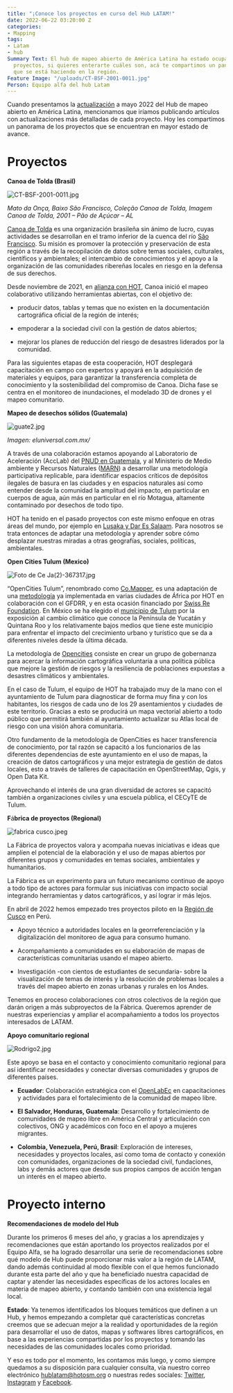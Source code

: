 ```yaml
---
title: "¡Conoce los proyectos en curso del Hub LATAM!"
date: 2022-06-22 03:20:00 Z
categories:
- Mapping
tags:
- Latam
- hub
Summary Text: El hub de mapeo abierto de América Latina ha estado ocupado con diversos
  proyectos, si quieres enterarte cuáles son, acá te compartimos un panorama de lo
  que se está haciendo en la región.
Feature Image: "/uploads/CT-BSF-2001-0011.jpg"
Person: Equipo alfa del hub Latam
---
```


Cuando presentamos la [actualización](https://www.hotosm.org/updates/hub-de-mapeo-abierto-en-latam-actualizacion-mayo-2022/) a mayo 2022 del Hub de mapeo abierto en América Latina, mencionamos que iríamos publicando artículos con actualizaciones más detalladas de cada proyecto. Hoy les compartimos un panorama de los proyectos que se encuentran en mayor estado de avance.

# **Proyectos**

**Canoa de Tolda (Brasil)**

![CT-BSF-2001-0011.jpg](/uploads/CT-BSF-2001-0011.jpg)

*Mato da Onça, Baixo São Francisco, Coleção Canoa de Tolda, Imagem Canoa de Tolda, 2001 – Pão de Açúcar – AL*

[Canoa de Tolda](https://canoadetolda.org.br/) es una organización brasileña sin ánimo de lucro, cuyas actividades se desarrollan en el tramo inferior de la cuenca del río [São Francisco](https://es.wikipedia.org/wiki/R%C3%ADo_San_Francisco_(Brasil)). Su misión es promover la protección y preservación de esta región a través de la recopilación de datos sobre temas sociales, culturales, científicos y ambientales; el intercambio de conocimientos y el apoyo a la organización de las comunidades ribereñas locales en riesgo en la defensa de sus derechos.

Desde noviembre de 2021, en [alianza con HOT](https://infosaofrancisco.canoadetolda.org.br/noticias/geotecnologias/canoa-de-tolda-se-une-ao-hot-e-planeja-mapeamentos-da-bacia-do-rio-sao-francisco/), Canoa inició el mapeo colaborativo utilizando herramientas abiertas, con el objetivo de:

* producir datos, tablas y temas que no existen en la documentación cartográfica oficial de la región de interés;

* empoderar a la sociedad civil con la gestión de datos abiertos;

* mejorar los planes de reducción del riesgo de desastres liderados por la comunidad.

Para las siguientes etapas de esta cooperación, HOT desplegará capacitación en campo con expertos y apoyará en la adquisición de materiales y equipos, para garantizar la transferencia completa de conocimiento y la sostenibilidad del compromiso de Canoa. Dicha fase se centra en el monitoreo de inundaciones, el modelado 3D de drones y el mapeo comunitario.

**Mapeo de desechos sólidos (Guatemala)**

![guate2.jpg](/uploads/guate2.jpg)

*Imagen: eluniversal.com.mx/*

A través de una colaboración estamos apoyando al Laboratorio de Aceleración (AccLab) del [PNUD en Guatemala](https://www.undp.org/es/guatemala), y al Ministerio de Medio ambiente y Recursos Naturales ([MARN](https://www.marn.gob.gt/)) a desarrollar una metodología participativa replicable, para identificar espacios críticos de depósitos ilegales de basura en las ciudades y en espacios naturales así como entender desde la comunidad la amplitud del impacto, en particular en cuerpos de agua, aún más en particular en el río Motagua, altamente contaminado por desechos de todo tipo.

HOT ha tenido en el pasado proyectos con este mismo enfoque en otras áreas del mundo, por ejemplo en [Lusaka y ](https://www.hotosm.org/updates/mapping-solid-waste-zones-in-lusaka/)[Dar Es Salaam](https://www.hotosm.org/updates/using-open-source-tools-to-solve-routing-issues-for-solid-waste-collection-in-dar-es-salaam/). Para nosotros se trata entonces de adaptar una metodología y aprender sobre cómo desplazar nuestras miradas a otras geografías, sociales, políticas, ambientales.

**Open Cities Tulum (Mexico)**

![Foto de Ce Ja(2)-367317.jpg](/uploads/Foto%20de%20Ce%20Ja(2)-367317.jpg)

“OpenCities Tulum”, renombrado como [Co.Mapper](https://comapper.org/), es una adaptación de una [metodología](https://opendri.org/wp-content/uploads/2020/10/Open-Cities-Africa-Final-Report.pdf) ya implementada en varias ciudades de África por HOT en colaboración con el GFDRR, y en esta ocasión financiado por [Swiss Re Foundation](https://www.swissrefoundation.org/). En México se ha elegido el [municipio de Tulum](https://es.wikipedia.org/wiki/Municipio_de_Tulum) por la exposición al cambio climático que conoce la Península de Yucatán y Quintana Roo y los relativamente bajos medios que tiene este municipio para enfrentar el impacto del crecimiento urbano y turístico que se da a diferentes niveles desde la última década.

La metodología de [Opencities](https://opencitiesproject.org/) consiste en crear un grupo de gobernanza para acercar la información cartográfica voluntaria a una política pública que mejore la gestión de riesgos y la resiliencia de poblaciones expuestas a desastres climáticos y ambientales.

En el caso de Tulum, el equipo de HOT ha trabajado muy de la mano con el ayuntamiento de Tulum para diagnosticar de forma muy fina y con los habitantes, los riesgos de cada uno de los 29 asentamientos y ciudades de este territorio. Gracias a esto se producirá un mapa vectorial abierto a todo público que permitirá también al ayuntamiento actualizar su Atlas local de riesgo con una visión ahora comunitaria.

Otro fundamento de la metodología de OpenCities es hacer transferencia de conocimiento, por tal razón se capacitó a los funcionarios de las diferentes dependencias de este ayuntamiento en el uso de mapas, la creación de datos cartográficos y una mejor estrategia de gestión de datos locales, esto a través de talleres de capacitación en OpenStreetMap, Qgis, y Open Data Kit.

Aprovechando el interés de una gran diversidad de actores se capacitó también a organizaciones civiles y una escuela pública, el CECyTE de Tulum.

**F**á**brica de proyectos (Regional)**

![fabrica cusco.jpeg](/uploads/fabrica%20cusco.jpeg)

La Fábrica de proyectos valora y acompaña nuevas iniciativas e ideas que amplíen el potencial de la elaboración y el uso de mapas abiertos por diferentes grupos y comunidades en temas sociales, ambientales y humanitarios.

La Fábrica es un experimento para un futuro mecanismo continuo de apoyo a todo tipo de actores para formular sus iniciativas con impacto social integrando herramientas y datos cartográficos, y así lograr ir más lejos.

En abril de 2022 hemos empezado tres proyectos piloto en la [Región de Cusco](https://es.wikipedia.org/wiki/Departamento_del_Cuzco) en Perú.

* Apoyo técnico a autoridades locales en la georreferenciación y la digitalización del monitoreo de agua para consumo humano.

* Acompañamiento a comunidades en su elaboración de mapas de características comunitarias usando el mapeo abierto.

* Investigación -con cientos de estudiantes de secundaria- sobre la visualización de temas de interés y la resolución de problemas locales a través del mapeo abierto en zonas urbanas y rurales en los Andes.

Tenemos en proceso colaboraciones con otros colectivos de la región que darán origen a más subproyectos de la Fábrica. Queremos aprender de nuestras experiencias y ampliar el acompañamiento a todos los proyectos interesados de LATAM.

**Apoyo comunitario regional**

![Rodrigo2.jpg](/uploads/Rodrigo2.jpg)

Este apoyo se basa en el contacto y conocimiento comunitario regional para así identificar necesidades y conectar diversas comunidades y grupos de diferentes países.

* **Ecuador**: Colaboración estratégica con el [OpenLabEc](https://openlab.ec/) en capacitaciones y actividades para el fortalecimiento de la comunidad de mapeo libre.

* **El Salvador, Honduras, Guatemala**: Desarrollo y fortalecimiento de comunidades de mapeo libre en América Central y articulación con colectivos, ONG y académicos con foco en el apoyo a mujeres migrantes.

* **Colombia, Venezuela, Perú, Brasil**: Exploración de intereses, necesidades y proyectos locales, así como toma de contacto y conexión con comunidades, organizaciones de la sociedad civil, fundaciones, labs y demás actores que desde sus propios campos de acción tengan un interés en el mapeo abierto.

# **Proyecto interno**

**Recomendaciones de modelo del Hub**

Durante los primeros 6 meses del año, y gracias a los aprendizajes y recomendaciones que están aportando los proyectos realizados por el Equipo Alfa, se ha logrado desarrollar una serie de recomendaciones sobre qué modelo de Hub puede proporcionar más valor a la región de LATAM, dando además continuidad al modo flexible con el que hemos funcionado durante esta parte del año y que ha beneficiado nuestra capacidad de captar y atender las necesidades específicas de los actores locales en materia de mapeo abierto, y contando también con una existencia legal local.

**Estado**: Ya tenemos identificados los bloques temáticos que definen a un Hub, y hemos empezando a completar qué características concretas creemos que se adecuan mejor a la realidad y oportunidades de la región para desarrollar el uso de datos, mapas y softwares libres cartográficos, en base a las experiencias compartidas por los proyectos y tomando las necesidades de las comunidades locales como prioridad.

Y eso es todo por el momento, les contamos más luego, y como siempre quedamos a su disposición para cualquier consulta, vía nuestro correo electrónico [hublatam@hotosm.org](mailto:hublatam@hotosm.org) o nuestras redes sociales: [Twitter](https://twitter.com/mapeoabierto_la), [Instagram](https://www.instagram.com/mapeoabierto_la/) y [Facebook](https://www.facebook.com/Mapeo-abierto-Am%C3%A9rica-Latina-102804808622456/).